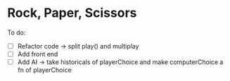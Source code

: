 # Rock, Paper, Scissors
To do:
- [ ] Refactor code -> split play() and multiplay
- [ ] Add front end
- [ ] Add AI -> take historicals of playerChoice and make computerChoice a fn of playerChoice

